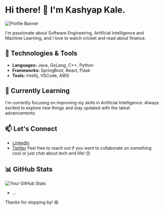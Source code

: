 # Hi there! 👋 I'm Kashyap Kale.

![Profile Banner](https://drive.google.com/file/d/1Q1GJAB6hPDUVKtqQbPvDL9zlwwgQo_GH/view?usp=drivesdk)

I'm passionate about Software Engineering, Artificial Intelligence and Machine Learning, and I love to watch cricket and read about finance. 
## 🔧 Technologies & Tools

- **Languages:** Java, GoLang, C++, Python
- **Frameworks:** SpringBoot, React, Flask
- **Tools:** Intellij, VSCode, AWS

## 🌱 Currently Learning

I'm currently focusing on improving my skills in Artificial Intelligence. Always excited to explore new things and stay updated with the latest advancements.

## 📫 Let's Connect

- [LinkedIn](https://www.linkedin.com/in/kashyapmkale/)
- [Twitter](https://twitter.com/kashyap_ai)
Feel free to reach out if you want to collaborate on something cool or just chat about tech and life! 😊

## 📊 GitHub Stats

![Your GitHub Stats](https://github-readme-stats.vercel.app/api?username=kashyapkale&show_icons=true&theme=radical)

- ...

Thanks for stopping by! 😄

